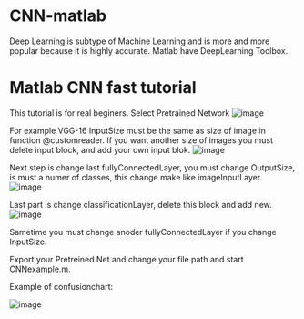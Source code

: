 # CNN-matlab

Deep Learning is subtype of Machine Learning and is more and more popular because it is highly accurate.
Matlab have DeepLearning Toolbox.



# Matlab CNN fast tutorial 

This tutorial is for real beginers.
Select Pretrained Network 
 ![image](https://user-images.githubusercontent.com/88327884/159548233-970cea96-5e20-4f7a-80ff-1be576aad76b.png)

For example VGG-16
InputSize must be the same as size of image in function  @customreader.
If you want another size of images you must delete input block, and add your own input blok. 
![image](https://user-images.githubusercontent.com/88327884/159548280-06358d19-7305-4c48-972b-1297913b87ca.png)

Next step is change last fullyConnectedLayer, you must change OutputSize, is must a numer of classes, this change make like imageInputLayer.
 ![image](https://user-images.githubusercontent.com/88327884/159548333-319b2fde-1d84-4c87-b671-735f51d5f1d8.png)

Last part is change classificationLayer, delete this block and add new.
 ![image](https://user-images.githubusercontent.com/88327884/159548353-9d512690-9609-49c7-9f16-17acacd07556.png)

Sametime you must change anoder fullyConnectedLayer if you change InputSize.

Export your Pretreined Net and change your file path and start CNNexample.m.


Example of confusionchart:

![image](https://user-images.githubusercontent.com/88327884/159548901-8aeae91d-e85f-49fa-b2aa-e15fb273a461.png)

